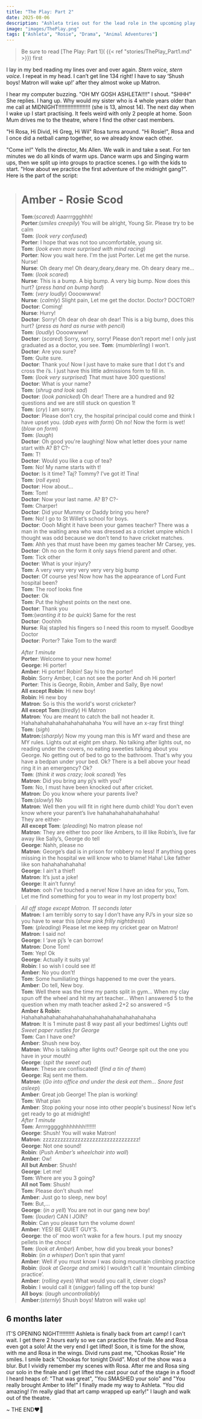 ```yaml
---
title: "The Play: Part 2"
date: 2025-08-06
description: "Ashleta tries out for the lead role in the upcoming play. Does she have what it takes?"
image: "images/ThePlay.png"
tags: ["Ashleta", "Rosie", "Drama", "Animal Adventures"]
---
```


> Be sure to read [The Play: Part 1]( {{< ref "stories/ThePlay_Part1.md" >}}) first

I lay in my bed reading my lines over and over again. *Stern voice, stern voice.* I repeat in my head. I can’t get line 134 right! I have to say ‘Shush boys! Matron will wake up!’ after they almost woke up Matron.

 I hear my computer buzzing. "OH MY GOSH ASHLETA!!!!" I shout. "SHHH" She replies. I hang up. Why would my sister who is 4 whole years older than me call at MIDNIGHT!!!!!!!!!!!!!!!!!!!!! (she is 13, almost 14). The next day when I wake up I start practising. It feels weird with only 2 people at home. Soon Mum drives me to the theatre, where I find the other cast members. 
 
 "Hi Rosa, Hi Divid, Hi Greg, Hi Wil" Rosa turns around. "Hi Rosie!", Rosa and I once did a netball camp together, so we already know each other. 
 
 "Come in!" Yells the director, Ms Allen. We walk in and take a seat. For ten minutes we do all kinds of warm ups. Dance warm ups and Singing warm ups, then we split up into groups to practice scenes. I go with the kids to start. "How about we practice the first adventure of the midnight gang?". Here is the part of the script:  
                           
># Amber - Rosie Scod
>
>**Tom**:(_scared_) Aaarrrggghhh!  
>**Porter**:(_smiles creepily_) You will be alright, Young Sir. Please try to be calm  
>**Tom**: (_look very confused_)  
>**Porter**: I hope that was not too uncomfortable, young sir.  
>**Tom**: (_look even more surprised with mind racing_)  
>**Porter**: Now you wait here. I'm the just Porter. Let me get the nurse. Nurse!  
>**Nurse**: Oh deary me! Oh deary,deary,deary me. Oh deary deary me…   
>**Tom**: (_look scared_)  
>**Nurse**: This is a bump. A big bump. A very big bump. Now does this hurt? (_press hand on bump hard_)  
>**Tom**: (_very loudly_) Oooowwww!  
>**Nurse**: (_calmly_) Slight pain, Let me get the doctor. Doctor? DOCTOR!?  
>**Doctor**: Coming!  
>**Nurse**: Hurry!  
>**Doctor**: Sorry! Oh dear oh dear oh dear! This is a big bump, does this hurt? (_press as hard as nurse with pencil_)  
>**Tom**: (_loudly_) Oooowwww!  
>**Doctor**: (_scared_) Sorry, sorry, sorry! Please don’t report me! I only just graduated as a doctor, you see.
>**Tom**: (_mumblerling_) I won’t.  
>**Doctor**: Are you sure?   
>**Tom**: Quite sure.  
>**Doctor**: Thank you! Now I just have to make sure that I dot t's and cross the i’s. I just have this little admissions form to fill in.  
>**Tom**: (_look very surprised_) That must have 300 questions!  
>**Doctor**: What is your name?  
>**Tom**: (_shrug and look sad_)  
>**Doctor**: (_look panicked_) Oh dear! There are a hundred and 92 questions and we are still stuck on question 1!  
>**Tom**: (_cry_) I am sorry.  
>**Doctor**: Please don’t cry, the hospital principal could come and think I have upset you. (_dab eyes with form_) Oh no! Now the form is wet! (_blow on form_)  
>**Tom**: (_laugh_)  
>**Doctor**: Oh good you're laughing! Now what letter does your name start with A? B? C?-  
>**Tom**: T!   
>**Doctor**: Would you like a cup of tea?  
>**Tom**: No! My name starts with t!  
>**Doctor**: Is it time? Taj? Tommy? I’ve got it! Tina!  
>**Tom**: (_roll eyes_)  
>**Doctor**: How about…  
>**Tom**: Tom!  
>**Doctor**: Now your last name. A?  B? C?-  
>**Tom**: Charper!  
>**Doctor**: Did your Mummy or Daddy bring you here?  
>**Tom**: No! I go to St Willet’s school for boys.  
>**Doctor**: Oooh  Might it have been your games teacher? There was a man in the waiting area who was dressed as a cricket umpire which I thought was odd because we don’t tend to have cricket matches.  
>**Tom**: Ahh yes that must have been my games teacher Mr Carsey, yes.  
>**Doctor**: Oh no on the form it only says friend parent and other.  
>**Tom**: Tick other   
>**Docter**: What is your injury?  
>**Tom**: A very very very very very very big bump  
>**Docter**: Of course yes! Now how has the appearance of Lord Funt hospital been?  
>**Tom**: The roof looks fine  
>**Docter**: Ok  
>**Tom**: Put the highest points on the next one.  
>**Doctor**: Thank you  
>**Tom**:(_wanting it to be quick_) Same for the rest   
>**Doctor**: Ooohhh  
>**Nurse**: Raj stapled his fingers so I need this room to myself. Goodbye Doctor  
>**Doctor**: Porter? Take Tom to the ward!  
>
>*After 1 minute*   
>**Porter**: Welcome to your new home!  
>**George**: Hi porter!  
>**Amber**: Hi porter! Robin! Say hi to the porter!  
>**Robin**: Sorry Amber, I can not see the porter And oh Hi porter!  
>**Porter**: This is George, Robin, Amber and Sally, Bye now!  
>**All except Robin**: Hi new boy!   
>**Robin**: Hi new boy  
>**Matron**: So is this the world's worst cricketer?  
>**All except Tom**:(_tiredly_) Hi Matron  
>**Matron**: You are meant to catch the ball not header it. Hahahahahahahahahahahahaha You will have an x-ray first thing!  
>**Tom**: (_sigh_)  
>**Matron**:(_sharply_) Now my young man this is MY ward and these are MY rules. Lights out at eight pm sharp. No talking after lights out, no reading under the covers, no eating sweeties talking about you George. No getting out of bed to go to the bathroom. That's why you have a bedpan under your bed. Ok? There is a bell above your head ring it in an emergency? Ok?  
>**Tom**: (_think it was crazy; look scared_) Yes  
>**Matron**: Did you bring any pj’s with you?  
>**Tom**: No, I must have been knocked out after cricket.  
>**Matron**: Do you know where your parents live?   
>**Tom**:(_slowly_) No  
>**Matron**: Well then you will fit in right here dumb child! You don’t even know where your parent’s live hahahahahahahahahaha!  
> They are either-   
>**All except Tom**: (_pleading_) No matron please no!  
>**Matron**: They are either too poor like Ambers, to ill like Robin’s, live far away like Sally’s, George do tell   
>**George**: Nahh, please no  
>**Matron**: George’s dad is in prison for robbery no less! If anything goes missing in the hospital we will know who to blame! Haha! Like father like son hahahahahahaha!  
>**George**: I ain’t a thief!  
>**Matron**: It’s just a joke!  
>**George**: It ain’t funny!  
>**Matron**: ooh I’ve touched a nerve! Now I have an idea for you, Tom. Let me find something for you to wear in my lost property box!

>*All off stage except Matron. 11 seconds later*  
>**Matron**: I am terribly sorry to say I don’t have any PJ’s in your size so you have to wear this (_show pink frilly nightdress_)  
>**Tom**: (_pleading_) Please let me keep my cricket gear on Matron!  
>**Matron**: I said no!  
>**George**: I ‘ave pj’s ‘e can borrow!  
>**Matron**: Done Tom!  
>**Tom**: Yep! Ok  
>**George**: Actually it suits ya!  
>**Robin**: I so wish I could see it!  
>**Amber**: No you don’t!   
>**Tom**: Some humiliating things happened to me over the years.  
>**Amber**: Do tell, New boy.  
>**Tom**: Well there was the time my pants split in gym… When my clay spun off the wheel and hit my art teacher… When I answered 5 to the question when my math teacher asked 2+2 so answered =5  
>**Amber & Robin**: Hahahahahahahahahahahahahahahahahahahahahaha  
>**Matron**: It is 1 minute past 8 way past all your bedtimes! Lights out!   
>*Sweet paper rustles for George*  
>**Tom**: Can I have one?  
>**Amber**: Shush new boy.  
>**Matron**: Who is talking after lights out? George spit out the one you have in your mouth!  
>**George**: (_spit the sweet out_)  
>**Maron**: These are confiscated! (_find a tin of them_)   
>**George**: Raj sent me them.  
>**Matron**: (_Go into office and under the desk eat them… Snore fast asleep_)   
>**Amber**: Great job George! The plan is working!    
>**Tom**: What plan  
>**Amber**: Stop poking your nose into other people's business! Now let's get ready to go at midnight!  
>*After 1 minute*   
>**Tom**: Arrrrggggghhhhhhh!!!!!!!  
>**George**: Shush! You will wake Matron!  
>**Matron**: zzzzzzzzzzzzzzzzzzzzzzzzzzzzzzzzz!  
>**George**: Not one sound!  
>**Robin**: (_Push Amber’s wheelchair into wall_)  
>**Amber**: Ow!  
>**All but Amber**: Shush!   
>**George**: Let me!  
>**Tom**: Where are you 3 going?   
>**All not Tom**: Shush!  
>**Tom**: Please don’t shush me!   
>**Amber**: Just go to sleep, new boy!  
>**Tom**: But,...  
>**George**: (_in a yell_) You are not in our gang new boy!  
>**Tom**: (_louder_) CAN I JOIN?  
>**Robin**: Can you please turn the volume down!  
>**Amber**: YES! BE QUIET GUY’S.  
>**George**: the ol’ moo won’t wake for a few hours. I put my snoozy pellets in the chocs!  
>**Tom**: (_look at Amber_) Amber, how did you break your bones?  
>**Robin**: (_in a whisper_) Don’t spin that yarn!  
>**Amber**: Well if you must know I was doing mountain climbing practice  
>**Robin**: (_look at George and smirk_) I wouldn’t call it ‘mountain climbing practice’.  
>**Amber**: (_rolling eyes_) What would you call it, clever clogs?  
>**Robin**: I would call it (_snigger_) falling off the top bunk!  
>**All boys**: (_laugh uncontrollably_)  
>**Amber**:(_sternly_) Shush boys! Matron will wake up!

## 6 months later
IT’S OPENING NIGHT!!!!!!!!!! Ashleta is finally back from art camp! I can't wait. I get there 2 hours early so we can practice the finale. Me and Rosa even got a solo! At the very end I get lifted! Soon, it is time for the show, with me and Rosa in the wings. Divid runs past me, "Chookas Rosie" He smiles. I smile back "Chookas for tonight Divid". Most of the show was a blur. But I vividly remember my scenes with Rosa. After me and Rosa sing our solo in the finale and I get lifted the cast pour out of the stage in a flood! I heard heaps of: "That was great", "You SMASHED your solo" and "You really brought Amber to life!" I finally made my way to Ashleta. "You did amazing! I’m really glad that art camp wrapped up early!" I laugh and walk out of the theatre.

~
THE END❤️💛  